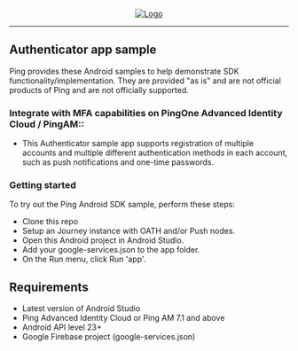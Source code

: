 <p align="center">
  <a href="https://github.com/ForgeRock/sdk-sample-apps">
    <img src="https://cdn.forgerock.com/logo/interim/Logo-PingIdentity-ForgeRock-Hor-FullColor.svg" alt="Logo">
  </a>
  <hr/>
</p>

## Authenticator app sample

Ping provides these Android samples to help demonstrate SDK functionality/implementation. They are provided "as is" and are not official products of Ping and are not officially supported.

### Integrate with MFA capabilities on PingOne Advanced Identity Cloud / PingAM::

- This Authenticator sample app supports registration of multiple accounts and multiple different authentication methods in each account, such as push notifications and one-time passwords.

### Getting started

To try out the Ping Android SDK sample, perform these steps:

- Clone this repo
- Setup an Journey instance with OATH and/or Push nodes.
- Open this Android project in Android Studio.
- Add your google-services.json to the app folder.
- On the Run menu, click Run 'app'.

## Requirements

- Latest version of Android Studio
- Ping Advanced Identity Cloud or Ping AM 7.1 and above
- Android API level 23+
- Google Firebase project (google-services.json)
